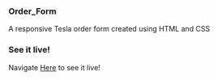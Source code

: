 ### Order_Form
A responsive Tesla order form created using HTML and CSS 

### See it live!
Navigate [Here](https://abirmahmood6.github.io/Order_Form/) to see it live!
